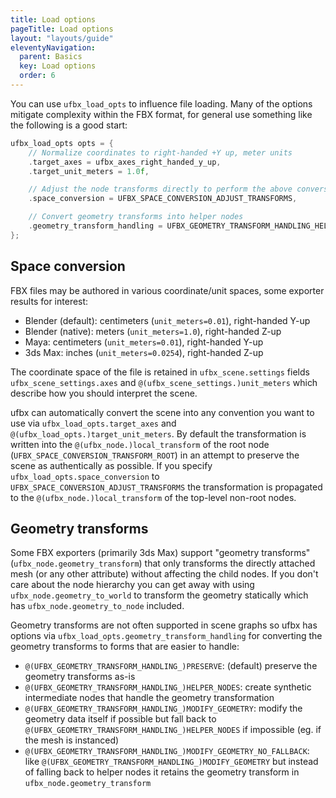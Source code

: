 ```yaml
---
title: Load options
pageTitle: Load options
layout: "layouts/guide"
eleventyNavigation:
  parent: Basics
  key: Load options
  order: 6
---
```


You can use `ufbx_load_opts` to influence file loading.
Many of the options mitigate complexity within the FBX format, for general use
something like the following is a good start:

```c
ufbx_load_opts opts = {
    // Normalize coordinates to right-handed +Y up, meter units
    .target_axes = ufbx_axes_right_handed_y_up,
    .target_unit_meters = 1.0f,

    // Adjust the node transforms directly to perform the above conversion
    .space_conversion = UFBX_SPACE_CONVERSION_ADJUST_TRANSFORMS,

    // Convert geometry transforms into helper nodes
    .geometry_transform_handling = UFBX_GEOMETRY_TRANSFORM_HANDLING_HELPER_NODES,
};
```

## Space conversion

FBX files may be authored in various coordinate/unit spaces, some exporter results for interest:

- Blender (default): centimeters (`unit_meters=0.01`), right-handed Y-up
- Blender (native): meters (`unit_meters=1.0`), right-handed Z-up
- Maya: centimeters (`unit_meters=0.01`), right-handed Y-up
- 3ds Max: inches (`unit_meters=0.0254`), right-handed Z-up

The coordinate space of the file is retained in `ufbx_scene.settings` fields `ufbx_scene_settings.axes`
and `@(ufbx_scene_settings.)unit_meters` which describe how you should interpret the scene.

ufbx can automatically convert the scene into any convention you want to use via `ufbx_load_opts.target_axes`
and `@(ufbx_load_opts.)target_unit_meters`. By default the transformation is written into the `@(ufbx_node.)local_transform`
of the root node (`UFBX_SPACE_CONVERSION_TRANSFORM_ROOT`) in an attempt to preserve the scene as authentically as possible.
If you specify `ufbx_load_opts.space_conversion` to `UFBX_SPACE_CONVERSION_ADJUST_TRANSFORMS` the transformation is propagated
to the `@(ufbx_node.)local_transform` of the top-level non-root nodes.

## Geometry transforms

Some FBX exporters (primarily 3ds Max) support "geometry transforms" (`ufbx_node.geometry_transform`) that only
transforms the directly attached mesh (or any other attribute) without affecting the child nodes.
If you don't care about the node hierarchy you can get away with using `ufbx_node.geometry_to_world` to transform
the geometry statically which has `ufbx_node.geometry_to_node` included.

Geometry transforms are not often supported in scene graphs so ufbx has options via `ufbx_load_opts.geometry_transform_handling`
for converting the geometry transforms to forms that are easier to handle:

- `@(UFBX_GEOMETRY_TRANSFORM_HANDLING_)PRESERVE`: (default) preserve the geometry transforms as-is
- `@(UFBX_GEOMETRY_TRANSFORM_HANDLING_)HELPER_NODES`: create synthetic intermediate nodes that handle the geometry transformation
- `@(UFBX_GEOMETRY_TRANSFORM_HANDLING_)MODIFY_GEOMETRY`: modify the geometry data itself if possible but fall back to `@(UFBX_GEOMETRY_TRANSFORM_HANDLING_)HELPER_NODES` if impossible (eg. if the mesh is instanced)
- `@(UFBX_GEOMETRY_TRANSFORM_HANDLING_)MODIFY_GEOMETRY_NO_FALLBACK`: like `@(UFBX_GEOMETRY_TRANSFORM_HANDLING_)MODIFY_GEOMETRY` but instead of falling back to helper nodes it retains the geometry transform in `ufbx_node.geometry_transform`
